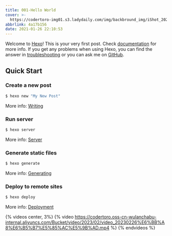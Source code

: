 ```yaml
---
title: 001-Hello World
cover: >-
  https://codertoro-img01.s3.ladydaily.com/img/backbround_img/iShot_2023-01-28_16.48.51.png
abbrlink: 4a17b156
date: 2021-01-26 22:10:53
---
```

Welcome to [Hexo](https://hexo.io/)! This is your very first post. Check [documentation](https://hexo.io/docs/) for more info. If you get any problems when using Hexo, you can find the answer in [troubleshooting](https://hexo.io/docs/troubleshooting.html) or you can ask me on [GitHub](https://github.com/hexojs/hexo/issues).

## Quick Start

### Create a new post

``` bash
$ hexo new "My New Post"
```

<!--more-->

More info: [Writing](https://hexo.io/docs/writing.html)

### Run server

``` bash
$ hexo server
```

More info: [Server](https://hexo.io/docs/server.html)

### Generate static files

``` bash
$ hexo generate
```

More info: [Generating](https://hexo.io/docs/generating.html)

### Deploy to remote sites

``` bash
$ hexo deploy
```

More info: [Deployment](https://hexo.io/docs/one-command-deployment.html)


{% videos center, 3%}
{% video https://codertoro.oss-cn-wulanchabu-internal.aliyuncs.com/Bucket/video/2023/02/video_20230226%E6%BB%A8%E6%B5%B7%E5%85%AC%E5%9B%AD.mp4 %}
{% endvideos %}